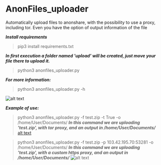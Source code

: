 # AnonFiles_uploader
Automatically upload files to anonshare, with the possibility to use a proxy, including tor.
Even you have the option of output information of the file

***Install requirements***
>pip3 install requirements.txt

***In first execution a folder named 'upload' will be created, just move your file there to upload it.***
> python3 anonfiles_uploader.py

***For more information:***
>python3 anonfiles_uploader.py -h

![alt text](https://i.imgur.com/tCbVFbE.png)

***Example of use:***
>python3 anonfiles_uploader.py -f test.zip -t True -o /home/User/Documents/
***In this command we are uploading 'test.zip', with tor proxy, and an output in /home/User/Documents/***
[alt text](https://i.imgur.com/7fkB0ce.jpeg)

>python3 anonfiles_uploader.py -f test.zip -p 103.42.195.70:53281 -o /home/User/Documents/
***In this command we are uploading 'test.zip', with a custom https proxy, and an output in /home/User/Documents/***
![alt text](https://i.imgur.com/g2urSOA.jpeg)




